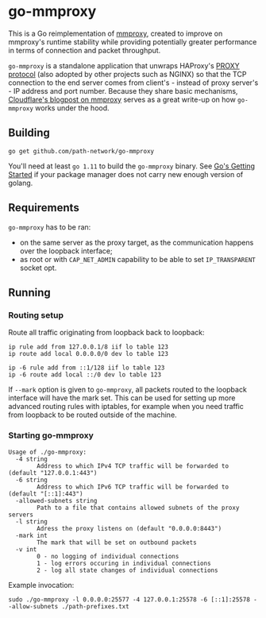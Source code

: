 # go-mmproxy

This is a Go reimplementation of [mmproxy](https://github.com/cloudflare/mmproxy), created to improve on mmproxy's runtime stability while providing potentially greater performance in terms of connection and packet throughput.

`go-mmproxy` is a standalone application that unwraps HAProxy's [PROXY protocol](http://www.haproxy.org/download/1.8/doc/proxy-protocol.txt) (also adopted by other projects such as NGINX) so that the TCP connection to the end server comes from client's - instead of proxy server's - IP address and port number.
Because they share basic mechanisms, [Cloudflare's blogpost on mmproxy](https://blog.cloudflare.com/mmproxy-creative-way-of-preserving-client-ips-in-spectrum/) serves as a great write-up on how `go-mmproxy` works under the hood.

## Building

```shell
go get github.com/path-network/go-mmproxy
```

You'll need at least `go 1.11` to build the `go-mmproxy` binary.
See [Go's Getting Started](https://golang.org/doc/install) if your package manager does not carry new enough version of golang.

## Requirements

`go-mmproxy` has to be ran:

- on the same server as the proxy target, as the communication happens over the loopback interface;
- as root or with `CAP_NET_ADMIN` capability to be able to set `IP_TRANSPARENT` socket opt.

## Running

### Routing setup

Route all traffic originating from loopback back to loopback:

```shell
ip rule add from 127.0.0.1/8 iif lo table 123
ip route add local 0.0.0.0/0 dev lo table 123

ip -6 rule add from ::1/128 iif lo table 123
ip -6 route add local ::/0 dev lo table 123
```

If `--mark` option is given to `go-mmproxy`, all packets routed to the loopback interface will have the mark set.
This can be used for setting up more advanced routing rules with iptables, for example when you need traffic from loopback to be routed outside of the machine.

### Starting go-mmproxy

```
Usage of ./go-mmproxy:
  -4 string
    	Address to which IPv4 TCP traffic will be forwarded to (default "127.0.0.1:443")
  -6 string
    	Address to which IPv6 TCP traffic will be forwarded to (default "[::1]:443")
  -allowed-subnets string
    	Path to a file that contains allowed subnets of the proxy servers
  -l string
    	Adress the proxy listens on (default "0.0.0.0:8443")
  -mark int
    	The mark that will be set on outbound packets
  -v int
    	0 - no logging of individual connections
    	1 - log errors occuring in individual connections
    	2 - log all state changes of individual connections

```

Example invocation:

```shell
sudo ./go-mmproxy -l 0.0.0.0:25577 -4 127.0.0.1:25578 -6 [::1]:25578 --allow-subnets ./path-prefixes.txt
```
